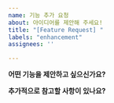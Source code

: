 ```yaml
---
name: 기능 추가 요청
about: 아이디어를 제안해 주세요!
title: "[Feature Request] "
labels: "enhancement"
assignees: ''

---
```


**어떤 기능을 제안하고 싶으신가요?**
<!-- 짧고 이해하기 쉬운 문장으로 기능을 설명해주세요. -->

<!-- !!기능을 구현할 방법이 있거나 생각나는 것이 있다면 이 줄과 16번째 줄을 삭제 후 작성해주세요!!
**생각해둔 구현 방법이 있나요?**
만약 있다면, 여기에 적어서 다른 사람들과 공유해주세요.
-->

**추가적으로 참고할 사항이 있나요?**
<!-- 여기에 추가 사항을 적어주세요. -->